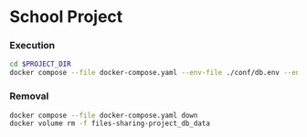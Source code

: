 # School Project

### Execution
```sh
cd $PROJECT_DIR
docker compose --file docker-compose.yaml --env-file ./conf/db.env --env-file ./conf/app.env up
```

### Removal
```sh
docker compose --file docker-compose.yaml down
docker volume rm -f files-sharing-project_db_data
```
